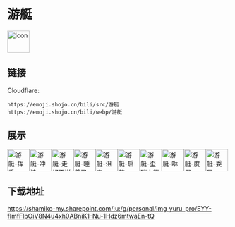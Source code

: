# 游艇
<img src="https://emoji.shojo.cn/bili/src/游艇/icon.png" width="50" height="50" alt="icon">

## 链接
Cloudflare:
```
https://emoji.shojo.cn/bili/src/游艇
https://emoji.shojo.cn/bili/webp/游艇
```
## 展示
<img src="https://emoji.shojo.cn/bili/src/游艇/游艇-挥手.png" width="50" height="50" alt="游艇-挥手"><img src="https://emoji.shojo.cn/bili/src/游艇/游艇-冲浪.png" width="50" height="50" alt="游艇-冲浪"><img src="https://emoji.shojo.cn/bili/src/游艇/游艇-走好不送.png" width="50" height="50" alt="游艇-走好不送"><img src="https://emoji.shojo.cn/bili/src/游艇/游艇-睡着了.png" width="50" height="50" alt="游艇-睡着了"><img src="https://emoji.shojo.cn/bili/src/游艇/游艇-沮丧.png" width="50" height="50" alt="游艇-沮丧"><img src="https://emoji.shojo.cn/bili/src/游艇/游艇-启航.png" width="50" height="50" alt="游艇-启航"><img src="https://emoji.shojo.cn/bili/src/游艇/游艇-歪瑞古德.png" width="50" height="50" alt="游艇-歪瑞古德"><img src="https://emoji.shojo.cn/bili/src/游艇/游艇-咻.png" width="50" height="50" alt="游艇-咻"><img src="https://emoji.shojo.cn/bili/src/游艇/游艇-度假.png" width="50" height="50" alt="游艇-度假"><img src="https://emoji.shojo.cn/bili/src/游艇/游艇-委屈.png" width="50" height="50" alt="游艇-委屈">

## 下载地址

https://shamiko-my.sharepoint.com/:u:/g/personal/img_yuru_pro/EYY-fImfFlpOiV8N4u4xh0ABniK1-Nu-1Hdz6mtwaEn-tQ
